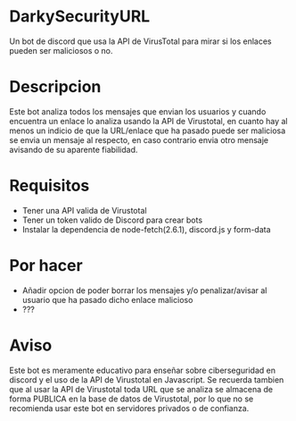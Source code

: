 # DarkySecurityURL
Un bot de discord que usa la API de VirusTotal para mirar si los enlaces pueden ser maliciosos o no.

# Descripcion
Este bot analiza todos los mensajes que envian los usuarios y cuando encuentra un enlace lo analiza usando
la API de Virustotal, en cuanto hay al menos un indicio de que la URL/enlace que ha pasado puede ser maliciosa
se envia un mensaje al respecto, en caso contrario envia otro mensaje avisando de su aparente fiabilidad.

# Requisitos
- Tener una API valida de Virustotal
- Tener un token valido de Discord para crear bots
- Instalar la dependencia de node-fetch(2.6.1), discord.js y form-data

# Por hacer
- Añadir opcion de poder borrar los mensajes y/o penalizar/avisar al usuario que ha pasado dicho enlace malicioso
- ???

# Aviso
Este bot es meramente educativo para enseñar sobre ciberseguridad en discord y el uso de la API de Virustotal en Javascript.
Se recuerda tambien que al usar la API de Virustotal toda URL que se analiza se almacena de forma PUBLICA en la base de datos de Virustotal, por lo que no se recomienda usar este bot en servidores privados o de confianza.
